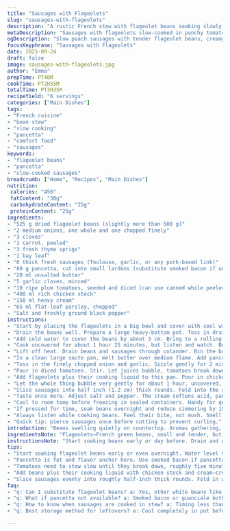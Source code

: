 ```yaml
---
title: "Sausages with Flageolets"
slug: "sausages-with-flageolets"
description: "A rustic French stew with flageolet beans soaking slowly, simmered with fragrant aromatics and hearty sausages. Pancetta adds smoky umami, tomatoes bring brightness, and cream enriches the broth. Slow cooking melds flavors deeply. The beans should feel tender but intact, sauced with fresh herbs and garlic. Classic dish relies on timing and tactile cues over clocks. Substitutions possible with other white beans, pancetta swapped for smoked bacon. Great for freezing in portions. Familiar kitchen smells guide you through each stage."
metaDescription: "Sausages with flageolets slow-cooked in punchy tomato cream sauce, pancetta fat melts in beans, thyme and garlic aroma deepens, rustic French kitchen smells fill air"
ogDescription: "Slow poach sausages with tender flageolet beans, creamy tomato sauce thickened with gentle bubbles, smoky pancetta crisps, fresh parsley brightens. French flavor, hands-on feel"
focusKeyphrase: "Sausages with Flageolets"
date: 2025-09-24
draft: false
image: sausages-with-flageolets.jpg
author: "Emma"
prepTime: PT40M
cookTime: PT2H55M
totalTime: PT3H35M
recipeYield: "6 servings"
categories: ["Main Dishes"]
tags:
- "French cuisine"
- "bean stew"
- "slow cooking"
- "pancetta"
- "comfort food"
- "sausages"
keywords:
- "flageolet beans"
- "pancetta"
- "slow-cooked sausages"
breadcrumb: ["Home", "Recipes", "Main Dishes"]
nutrition: 
 calories: "450"
 fatContent: "30g"
 carbohydrateContent: "25g"
 proteinContent: "25g"
ingredients:
- "525 g dried flageolet beans (slightly more than 500 g)"
- "2 medium onions, one whole and one chopped finely"
- "3 cloves"
- "1 carrot, peeled"
- "3 fresh thyme sprigs"
- "1 bay leaf"
- "6 thick fresh sausages (Toulouse, garlic, or any pork-based link)"
- "80 g pancetta, cut into small lardons (substitute smoked bacon if unavailable)"
- "20 ml unsalted butter"
- "5 garlic cloves, minced"
- "10 ripe plum tomatoes, seeded and diced (can use canned whole peeled, drained)"
- "400 ml rich chicken stock"
- "150 ml heavy cream"
- "65 ml flat-leaf parsley, chopped"
- "Salt and freshly ground black pepper"
instructions:
- "Start by placing the flageolets in a big bowl and cover with cool water. Leave to soak at room temperature for minimum 4 hours, ideally 5. Top up water as they swell, beans soften but should not break apart. Soaking jumpstarts the cooking phase, reducing simmer time. Some skip this and the beans stay stubborn. Don't."
- "Drain the beans well. Prepare a large heavy-bottom pot. Toss in drained beans with whole onion studded with cloves – stab them firmly so the cloves hold – plus peeled carrot, 2 thyme sprigs, and bay leaf. Season lightly with salt; keep it moderate here to avoid toughening skins."
- "Add cold water to cover the beans by about 3 cm. Bring to a rolling boil over high heat. As soon as it roars, lower to gentle simmer. Watch for the foamy scum rising. Skim that off promptly. Impurities; can taste bitter if left."
- "Cook uncovered for about 1 hour 25 minutes, but listen and watch. Beans should give easily to gentle squeeze without falling apart. Near end, nestle in raw sausages right onto the pot surface; they'll poach slowly without breaking up. The fat will render into the beans."
- "Lift off heat. Drain beans and sausages through colander. Bin the bay, carrot, onion, and thyme stems. Keep the beans and sausages warm. The aromatics have done their job."
- "In a clean large saute pan, melt butter over medium flame. Add pancetta lardons; cook until the fat renders and edges crisp, about 3 minutes. The smell turns nutty and smoky—a sign it's right. If you have bacon instead, treat it the same."
- "Toss in the finely chopped onion and garlic. Sizzle gently for 2 minutes till translucent, not browned. This step is crucial: garlic lacks bite, onion softens but keeps slight crunch."
- "Pour in diced tomatoes. Stir. Let juices bubble, tomatoes break down slowly, roughly 5 minutes. The sauce thickens, deep red color emerges. This slows acidity and extracts sweetness."
- "Add flageolets plus their cooking liquid to this pan. Pour in chicken stock and cream. Scatter remaining thyme sprig in for subtle aroma. Turn heat up till near simmer, stir to combine well."
- "Let the whole thing bubble very gently for about 1 hour, uncovered, until sauce reduces and thickens, flavors concentrate. Periodically taste for seasoning—salt, pepper. The sauce should coat back of spoon thinly, not watery."
- "Slice sausages into half inch (1.2 cm) thick rounds. Fold into the stew along with chopped parsley. Cook another 15 minutes at low heat to marry flavors but keep sausages tender, not dry."
- "Taste once more. Adjust salt and pepper. The cream softens acid, pancetta brings smokiness, tomato freshness balances hearty beans and sausage richness."
- "Cool to room temp before freezing in sealed containers. Handy for quick meals. Reheat slowly to avoid casing splitting."
- "If pressed for time, soak beans overnight and reduce simmering by 15 minutes. For shortcut, canned white beans or cannellini substitute flageolets but flavor shifts, less authentic. Sausages can be bratwurst or merguez if you want a spicier spin."
- "Always listen while cooking beans. Feel their bite, not mush. Smell must be earthy but clean. Remove aromatics before final sauce to avoid bitterness from overcooked herbs."
- "Quick tip: pierce sausages once before cutting to prevent curling."
introduction: "Beans swelling quietly on countertop. Aromas gathering, simmer crowd in kitchen. Flageolets need TLC—too fast, they crack; too slow, toughen. Saucisses thick, juicy links with fat ribbons melting into beans. Pancetta sizzles, sends smoky notes floating, sweet onion folds in softly, garlic always on brink. Tomatoes break down, cream calms the acidity. Slow bubbles, patience, watching bean skins split, sausages cook through. Timing isn't clock, feels—the tactile squeeze, aroma wafting, glaze thickening. Learned the hard way: skipping soak leads to gravelly bites. Pancetta swap for smoky bacon—game changer for home pantries. The finish: fresh parsley bursts, bright green among soft cream sauce. Freezing this stew? Crucial to cool first or sauce separates. Kitchen chaos but worth every second."
ingredientsNote: "Flageolets—French green beans, small and tender, but chestnut substitutes work if impossible to find. Soak beans fully; skipped soak means long, bitter-skin cooking. Pancetta is key but smoky bacon or guanciale close backup; they add fat and umami. Sausages—traditional Toulouse preferred, but garlic or herb spiced links bring variety. Cream at end tames acidity but optional if dairy intolerant; coconut cream a twist but flavor differs. Fresh thyme, bay, and cloves build quiet background aroma, avoid overpowering. Tomatoes need to be ripe and firm; canned good in pinch yet juice drained to avoid wateriness. Garlic and onion timing matter—too long cooking dulls punch, too little leaves raw harshness."
instructionsNote: "Start soaking beans early or day before. Drain and watch water level when simmering; too much dilutes flavor, too little sticks beans. Skim scum for clean taste—non-negotiable. Insert sausages near end of bean cook, poach gently, no browning here—that's later. Toss bean mix after draining into fresh pan to layer flavor with pancetta fats. Fire control crucial—too hot burns onions, too low delays tomato breakdown. Simmer times are approximations; rely on bean tenderness and sauce texture. Slice sausages uniformly to cook evenly and mingle textures. Parsley last minute to retain freshness. Cool thoroughly before freezing; abrupt cool in fridge cuts fat separation in sauce. Reheat slowly to keep sausage casing snug."
tips:
- "Start soaking flageolet beans early or even overnight. Water level matters. Too high dilutes flavor; too low risks skins toughening. Skim scum layer frequently while simmering. It keeps flavor from turning bitter. Timing not hard and fast; feel beans for softness not mush. Near end, add sausages directly into pot surface so fat renders but casing stays intact—no boiling splatter or rupture."
- "Pancetta is fat and flavor anchor here. Use smoked bacon if pancetta unavailable. Cut into tiny lardons. Cook slowly till edges crisp and fat melts gently. Don’t rush or brown garlic and onions after this—they need gentleness. Garlic softens and loses bite; onion stays faintly crunchy. Timing is subtle but makes sauce layers deep rather than flat."
- "Tomatoes need to stew slow until they break down, roughly five minutes bubbling gently. Good ripe plum tomatoes work best. Use canned whole peeled, drained, if pressed but juice removal critical or sauce gets watery. Stir often or bottom may scorch. Color shifts to deep red; aroma turns sweet and rich, signals humor shift from sharp acid to mellowed fruit."
- "Add beans plus their cooking liquid with chicken stock and cream—cream cuts acidity but can swap coconut cream if dairy intolerant, changes flavor profile markedly. Thyme sprig last minute for aroma but remove before serving to avoid bitterness. Simmer uncovered keeps sauce thick, reduces wateriness, concentrates notes. Stir occasionally. Taste frequently for salt and pepper control."
- "Slice sausages evenly into roughly half-inch thick rounds. Fold in with chopped flat-leaf parsley last thing to keep fresh green burst. Cook low and slow 15 minutes. Sausages stay juicy, flavors merge but don’t dry out or break down casing. Cool stew fully before freezing. Hot causes sauce separation and laggy fat layers. Reheat gently, slow or casing pops and juices leak—ruins texture."
faq:
- "q: Can I substitute flageolet beans? a: Yes, other white beans like cannellini or navy work but flavor changes. Flageolets softer, mild nuttiness. Other beans firmer, may need adjusting soak and cook times. Soak is non-negotiable; short soak or none makes skins bitter and beans stubborn. Flavor suffers if skipped."
- "q: What if pancetta not available? a: Smoked bacon or guanciale both fine. Bacon slightly smokier, guanciale fattier and richer. Adjust salt because bacon often saltier than pancetta. Render fat slowly; don’t crisp too fast or burn. Flavor foundation changes but cooking approach same—slow, gentle melting of fat and crisp edges."
- "q: How to know when sausages are cooked in stew? a: Timing less than texture. They poach slowly in beans near end, test by pressing slice—should be tender, spring back slight. Internal heat important but don’t let boil hard or sausages burst casing. Curling reduced by piercing before slicing. Cooking after final fold-in keeps moist inside."
- "q: Best storage method for leftovers? a: Cool completely in pot before transferring to sealed containers. Freeze in portion sizes. Sauce separates if frozen hot—fat layers harden in lumps, sauce turns oily when reheated. Defrost overnight in fridge, reheat gently on low heat to keep sausage and sauce cohesive. Avoid microwave blast reheats; uneven heat wreck texture."

---
```

